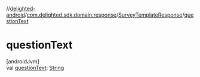 //[delighted-android](../../../index.md)/[com.delighted.sdk.domain.response](../index.md)/[SurveyTemplateResponse](index.md)/[questionText](question-text.md)

# questionText

[androidJvm]\
val [questionText](question-text.md): [String](https://kotlinlang.org/api/latest/jvm/stdlib/kotlin/-string/index.html)
